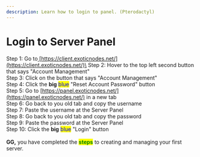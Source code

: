```yaml
---
description: Learn how to login to panel. (Pterodactyl)
---
```


# Login to Server Panel

Step 1: Go to[ ](https://client.exoticnodes.net/)[https://client.exoticnodes.net/](https://client.exoticnodes.net/)\
Step 2: Hover to the top left second button that says "Account Management"\
Step 3: Click on the button that says "Account Management"\
Step 4: Click the **big** <mark style="color:blue;">blue</mark> "Reset Account Password" button\
Step 5: Go to [https://panel.exoticnodes.net/](https://panel.exoticnodes.net/) in a new tab\
Step 6: Go back to you old tab and copy the username\
Step 7: Paste the username at the Server Panel\
Step 8: Go back to you old tab and copy the password\
Step 9: Paste the password at the Server Panel\
Step 10: Click the **big** <mark style="color:blue;">blue</mark> "Login" button\
\
**GG,** you have completed the <mark style="color:green;">**steps**</mark> to creating and managing your first server.
